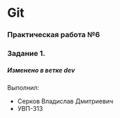 # Git
### Практическая работа №6
### Задание 1.
##### Изменено в ветке dev

Выполнил:
* Серков Владислав Дмитриевич
* УВП-313
